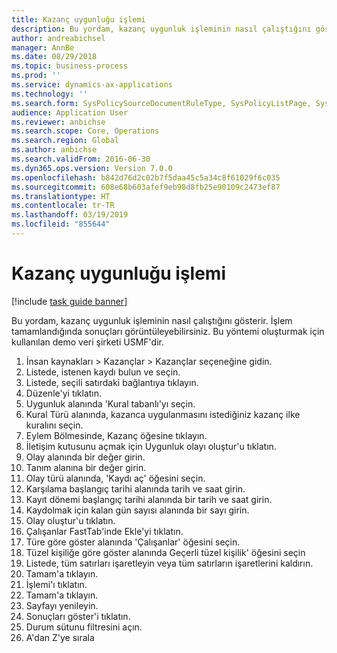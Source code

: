 ```yaml
---
title: Kazanç uygunluğu işlemi
description: Bu yordam, kazanç uygunluk işleminin nasıl çalıştığını gösterir.
author: andreabichsel
manager: AnnBe
ms.date: 08/29/2018
ms.topic: business-process
ms.prod: ''
ms.service: dynamics-ax-applications
ms.technology: ''
ms.search.form: SysPolicySourceDocumentRuleType, SysPolicyListPage, SysPolicy, HcmBenefitEligibilityPolicy, HcmBenefit
audience: Application User
ms.reviewer: anbichse
ms.search.scope: Core, Operations
ms.search.region: Global
ms.author: anbichse
ms.search.validFrom: 2016-06-30
ms.dyn365.ops.version: Version 7.0.0
ms.openlocfilehash: b842d76d2c02b7f5daa45c5a34c8f61029f6c035
ms.sourcegitcommit: 608e68b603afef9eb98d8fb25e90109c2473ef87
ms.translationtype: HT
ms.contentlocale: tr-TR
ms.lasthandoff: 03/19/2019
ms.locfileid: "855644"
---
```

# <a name="benefit-eligibility-process"></a>Kazanç uygunluğu işlemi

[!include [task guide banner](../../includes/task-guide-banner.md)]

Bu yordam, kazanç uygunluk işleminin nasıl çalıştığını gösterir. İşlem tamamlandığında sonuçları görüntüleyebilirsiniz. Bu yöntemi oluşturmak için kullanılan demo veri şirketi USMF'dir.

1. İnsan kaynakları > Kazançlar > Kazançlar seçeneğine gidin.
2. Listede, istenen kaydı bulun ve seçin.
3. Listede, seçili satırdaki bağlantıya tıklayın.
4. Düzenle'yi tıklatın.
5. Uygunluk alanında 'Kural tabanlı'yı seçin.
6. Kural Türü alanında, kazanca uygulanmasını istediğiniz kazanç ilke kuralını seçin.
7. Eylem Bölmesinde, Kazanç öğesine tıklayın.
8. İletişim kutusunu açmak için Uygunluk olayı oluştur'u tıklatın.
9. Olay alanında bir değer girin.
10. Tanım alanına bir değer girin.
11. Olay türü alanında, 'Kaydı aç' öğesini seçin.
12. Karşılama başlangıç tarihi alanında tarih ve saat girin.
13. Kayıt dönemi başlangıç tarihi alanında bir tarih ve saat girin.
14. Kaydolmak için kalan gün sayısı alanında bir sayı girin.
15. Olay oluştur'u tıklatın.
16. Çalışanlar FastTab'inde Ekle'yi tıklatın.
17. Türe göre göster alanında 'Çalışanlar' öğesini seçin.
18. Tüzel kişiliğe göre göster alanında Geçerli tüzel kişilik' öğesini seçin
19. Listede, tüm satırları işaretleyin veya tüm satırların işaretlerini kaldırın.
20. Tamam'a tıklayın.
21. İşlemi'ı tıklatın.
22. Tamam'a tıklayın.
23. Sayfayı yenileyin.
24. Sonuçları göster'i tıklatın.
25. Durum sütunu filtresini açın.
26. A'dan Z'ye sırala


